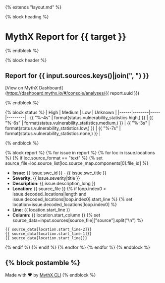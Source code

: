{% extends "layout.md" %}

{% block heading %}
# MythX Report for {{ target }}
{% endblock %}

{% block header %}
##  Report for {{ input.sources.keys()|join(", ") }}
[View on MythX Dashboard](https://dashboard.mythx.io/#/console/analyses/{{ report.uuid }})

{% endblock %}

{% block status %}
| High | Medium | Low | Unknown |
|------|--------|-----|---------|
| {{ "%-4s" | format(status.vulnerability_statistics.high,) }} | {{ "%-6s" | format(status.vulnerability_statistics.medium,) }} | {{ "%-3s" | format(status.vulnerability_statistics.low,) }} | {{ "%-7s" | format(status.vulnerability_statistics.none,) }} |

{% endblock %}

{% block report %}
{% for issue in report %}
{% for loc in issue.locations %}
{% if loc.source_format == "text" %}
{% set source_file=loc.source_list[loc.source_map.components[0].file_id] %}
- **Issue:** {{ issue.swc_id }} - {{ issue.swc_title }}
- **Severity:** {{ issue.severity|title }}
- **Description:** {{ issue.description_long }}
- **Location:** {{ source_file }}
{% if loop.index0 < issue.decoded_locations|length and issue.decoded_locations[loop.index0].start_line %}
{% set location=issue.decoded_locations[loop.index0] %}
- **Line:** {{ location.start_line }}
- **Column:** {{ location.start_column }}
{% set source_data=input.sources[source_file]["source"].split("\n") %}

```
{{ source_data[location.start_line-2]}}
{{ source_data[location.start_line-1]}}
{{ source_data[location.start_line]}}
```


{% endif %}
{% endif %}
{% endfor %}
{% endfor %}
{% endblock %}

{% block postamble %}
----------
Made with ♥ by [MythX CLI](https://github.com/dmuhs/mythx-cli)
{% endblock %}
